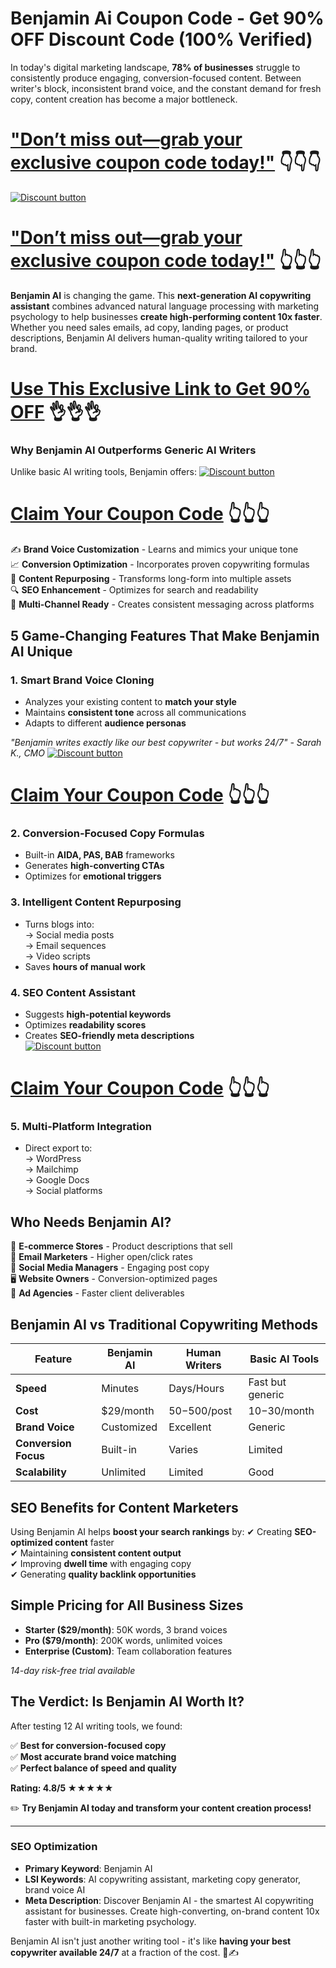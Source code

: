 # Benjamin Ai Coupon Code - Get 90% OFF Discount Code (100% Verified)

In today's digital marketing landscape, **78% of businesses** struggle to consistently produce engaging, conversion-focused content. Between writer's block, inconsistent brand voice, and the constant demand for fresh copy, content creation has become a major bottleneck.

# [**"Don’t miss out—grab your exclusive coupon code today!"**](https://hemingwayapp.com/?via=abdul-raheem) 👇👇👇

[![Discount button](https://github.com/user-attachments/assets/d84d81bf-3162-482e-9e2e-e24303a0283e)](https://hemingwayapp.com/?via=abdul-raheem)

# [**"Don’t miss out—grab your exclusive coupon code today!"**](https://hemingwayapp.com/?via=abdul-raheem) 👆👆👆

**Benjamin AI** is changing the game. This **next-generation AI copywriting assistant** combines advanced natural language processing with marketing psychology to help businesses **create high-performing content 10x faster**. Whether you need sales emails, ad copy, landing pages, or product descriptions, Benjamin AI delivers human-quality writing tailored to your brand.

# [Use This Exclusive Link to Get 90% OFF](https://hemingwayapp.com/?via=abdul-raheem) 👌👌👌

### **Why Benjamin AI Outperforms Generic AI Writers**

Unlike basic AI writing tools, Benjamin offers:
[![Discount button](https://github.com/user-attachments/assets/a5336270-fd5c-4095-9b4b-cec9c4512747)](https://hemingwayapp.com/?via=abdul-raheem)

# [Claim Your Coupon Code](https://hemingwayapp.com/?via=abdul-raheem) 👆👆👆

✍️ **Brand Voice Customization** - Learns and mimics your unique tone  
📈 **Conversion Optimization** - Incorporates proven copywriting formulas  
🔄 **Content Repurposing** - Transforms long-form into multiple assets  
🔍 **SEO Enhancement** - Optimizes for search and readability  
🤖 **Multi-Channel Ready** - Creates consistent messaging across platforms  

## **5 Game-Changing Features That Make Benjamin AI Unique**

### **1. Smart Brand Voice Cloning**
- Analyzes your existing content to **match your style**  
- Maintains **consistent tone** across all communications  
- Adapts to different **audience personas**  

*"Benjamin writes exactly like our best copywriter - but works 24/7" - Sarah K., CMO*
[![Discount button](https://github.com/user-attachments/assets/a5336270-fd5c-4095-9b4b-cec9c4512747)](https://hemingwayapp.com/?via=abdul-raheem)

# [Claim Your Coupon Code](https://hemingwayapp.com/?via=abdul-raheem) 👆👆👆

### **2. Conversion-Focused Copy Formulas**
- Built-in **AIDA, PAS, BAB** frameworks  
- Generates **high-converting CTAs**  
- Optimizes for **emotional triggers**  

### **3. Intelligent Content Repurposing**
- Turns blogs into:  
  → Social media posts  
  → Email sequences  
  → Video scripts  
- Saves **hours of manual work**  

### **4. SEO Content Assistant**
- Suggests **high-potential keywords**  
- Optimizes **readability scores**  
- Creates **SEO-friendly meta descriptions**  
[![Discount button](https://github.com/user-attachments/assets/a5336270-fd5c-4095-9b4b-cec9c4512747)](https://hemingwayapp.com/?via=abdul-raheem)

# [Claim Your Coupon Code](https://hemingwayapp.com/?via=abdul-raheem) 👆👆👆

### **5. Multi-Platform Integration**
- Direct export to:  
  → WordPress  
  → Mailchimp  
  → Google Docs  
  → Social platforms  

## **Who Needs Benjamin AI?**

🛒 **E-commerce Stores** - Product descriptions that sell  
📧 **Email Marketers** - Higher open/click rates  
📱 **Social Media Managers** - Engaging post copy  
🖥️ **Website Owners** - Conversion-optimized pages  
📢 **Ad Agencies** - Faster client deliverables  

## **Benjamin AI vs Traditional Copywriting Methods**

| Feature | Benjamin AI | Human Writers | Basic AI Tools |
|---------|------------|--------------|---------------|
| **Speed** | Minutes | Days/Hours | Fast but generic |
| **Cost** | $29/month | $50-$500/post | $10-$30/month |
| **Brand Voice** | Customized | Excellent | Generic |
| **Conversion Focus** | Built-in | Varies | Limited |
| **Scalability** | Unlimited | Limited | Good |

## **SEO Benefits for Content Marketers**

Using Benjamin AI helps **boost your search rankings** by:
✔ Creating **SEO-optimized content** faster  
✔ Maintaining **consistent content output**  
✔ Improving **dwell time** with engaging copy  
✔ Generating **quality backlink opportunities**  

## **Simple Pricing for All Business Sizes**

- **Starter ($29/month)**: 50K words, 3 brand voices  
- **Pro ($79/month)**: 200K words, unlimited voices  
- **Enterprise (Custom)**: Team collaboration features  

*14-day risk-free trial available*

## **The Verdict: Is Benjamin AI Worth It?**

After testing 12 AI writing tools, we found:

✅ **Best for conversion-focused copy**  
✅ **Most accurate brand voice matching**  
✅ **Perfect balance of speed and quality**  

**Rating: 4.8/5 ★★★★★**  

✏️ **Try Benjamin AI today and transform your content creation process!**

---

### **SEO Optimization**
- **Primary Keyword**: Benjamin AI  
- **LSI Keywords**: AI copywriting assistant, marketing copy generator, brand voice AI  
- **Meta Description**: Discover Benjamin AI - the smartest AI copywriting assistant for businesses. Create high-converting, on-brand content 10x faster with built-in marketing psychology.  

Benjamin AI isn't just another writing tool - it's like **having your best copywriter available 24/7** at a fraction of the cost. 🚀✍️
